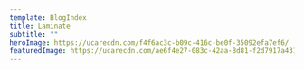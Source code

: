 ```yaml
---
template: BlogIndex
title: Laminate
subtitle: ""
heroImage: https://ucarecdn.com/f4f6ac3c-b09c-416c-be0f-35092efa7ef6/
featuredImage: https://ucarecdn.com/ae6f4e27-083c-42aa-8d81-f2d7917a4312/
---
```

